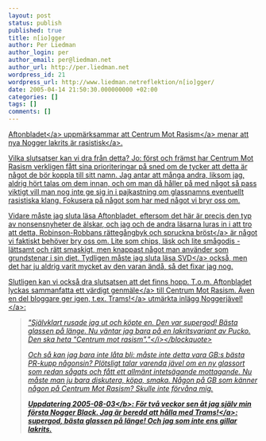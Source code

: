 ```yaml
---
layout: post
status: publish
published: true
title: n[io]gger
author: Per Liedman
author_login: per
author_email: per@liedman.net
author_url: http://per.liedman.net
wordpress_id: 21
wordpress_url: http://www.liedman.netreflektion/n[io]gger/
date: 2005-04-14 21:50:30.000000000 +02:00
categories: []
tags: []
comments: []
---
```

<a href="http:&#47;&#47;www.aftonbladet.se">Aftonbladet<&#47;a> uppm&auml;rksammar att <a href="http:&#47;&#47;www.centrummotrasism.nu&#47;">Centrum Mot Rasism<&#47;a> menar att <a href="http:&#47;&#47;www.aftonbladet.se&#47;vss&#47;nyheter&#47;story&#47;0,2789,631018,00.htm">nya Nogger lakrits &auml;r rasistisk<&#47;a>.

Vilka slutsatser kan vi dra fr&aring;n detta? Jo: f&ouml;rst och fr&auml;mst har Centrum Mot Rasism verkligen f&aring;tt sina prioriteringar p&aring; sned om de tycker att detta &auml;r n&aring;got de b&ouml;r koppla till sitt namn. Jag antar att m&aring;nga andra, liksom jag, aldrig h&ouml;rt talas om dem innan, och om man d&aring; h&aring;ller p&aring; med n&aring;got s&aring; pass viktigt vill man nog inte ge sig in i pajkastning om glassnamns eventuellt rasistiska klang. Fokusera p&aring; n&aring;got som har med n&aring;got vi bryr oss om.

Vidare m&aring;ste jag sluta l&auml;sa Aftonbladet, eftersom det h&auml;r &auml;r precis den typ av nonsensnyheter de &auml;lskar, och jag och de andra l&auml;sarna luras in i att tro att detta, Robinson-Robbans r&auml;tteg&aring;ngbyk och <a href="http:&#47;&#47;www.aftonbladet.se&#47;vss&#47;halsa&#47;story&#47;0,2789,630883,00.html">spruckna br&ouml;st<&#47;a> &auml;r n&aring;got vi faktiskt beh&ouml;ver bry oss om. Lite som chips, l&auml;sk och lite sm&aring;godis - l&auml;ttsamt och r&auml;tt smaskigt, men knappast n&aring;got man anv&auml;nder som grundstenar i sin diet. Tydligen m&aring;ste jag sluta l&auml;sa <a href="http:&#47;&#47;www.svd.se&#47;dynamiskt&#47;naringsliv&#47;did_9529264.asp">SVD<&#47;a> ocks&aring;, men det har ju aldrig varit mycket av den varan &auml;nd&aring;, s&aring; det fixar jag nog.

Slutligen kan vi ocks&aring; dra slutsatsen att det finns hopp. T.o.m. Aftonbladet lyckas sammanfatta <a href="http:&#47;&#47;www.aftonbladet.se&#47;vss&#47;nyheter&#47;story&#47;0,2789,631504,00.html">ett v&auml;rdigt genm&auml;le<&#47;a> till Centrum Mot Rasism. &Auml;ven en del bloggare ger igen, t.ex. <a href="http:&#47;&#47;dahlin.typepad.com&#47;trams&#47;">Trams!<&#47;a>  utm&auml;rkta inl&auml;gg <a href="http:&#47;&#47;dahlin.typepad.com&#47;trams&#47;2005&#47;04&#47;noggerj228vel.html">Noggerj&auml;vel!<&#47;a>:
<blockquote><i>"Sj&auml;lvklart rusade jag ut och k&ouml;pte en. Den var supergod! B&auml;sta glassen p&aring; l&auml;nge. Nu v&auml;ntar jag bara p&aring; en lakritsvariant av Pucko. Den ska heta "Centrum mot rasism"."<&#47;i><&#47;blockquote>

Och s&aring; kan jag bara inte l&aring;ta bli: m&aring;ste inte detta vara GB:s b&auml;sta PR-kupp n&aring;gonsin? Pl&ouml;tsligt talar varenda j&auml;vel om en ny glassort som redan s&aring;gats och f&aring;tt ett allm&auml;nt intets&auml;gande mottagande. Nu m&aring;ste man ju bara diskutera, k&ouml;pa, smaka. N&aring;gon p&aring; GB som k&auml;nner n&aring;gon p&aring; Centrum Mot Rasism? Skulle inte f&ouml;rv&aring;na mig.

<b>Uppdatering 2005-08-03<&#47;b>: F&ouml;r tv&aring; veckor sen &aring;t jag sj&auml;lv min f&ouml;rsta Nogger Black. Jag &auml;r beredd att h&aring;lla med <a href="http:&#47;&#47;dahlin.typepad.com&#47;trams&#47;">Trams!<&#47;a>: supergod, b&auml;sta glassen p&aring; l&auml;nge! Och jag som inte ens gillar lakrits.
